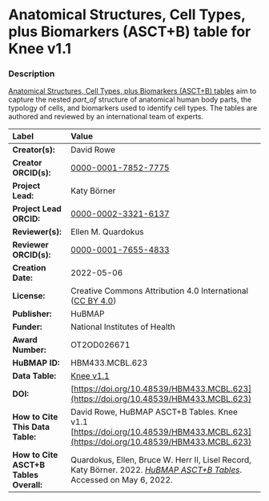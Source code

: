# Anatomical Structures, Cell Types, plus Biomarkers (ASCT+B) table for Knee v1.1

### Description
[Anatomical Structures, Cell Types, plus Biomarkers (ASCT+B) tables](https://humanatlas.io/asctb-tables) aim to capture the nested *part_of* structure of anatomical human body parts, the typology of cells, and biomarkers used to identify cell types. The tables are authored and reviewed by an international team of experts.

| Label | Value |
| :------------- |:-------------|
| **Creator(s):** | David Rowe |
| **Creator ORCID(s):** | [0000-0001-7852-7775](https://orcid.org/0000-0001-7852-7775) |
| **Project Lead:** | Katy B&ouml;rner |
| **Project Lead ORCID:** | [0000-0002-3321-6137](https://orcid.org/0000-0002-3321-6137) |
| **Reviewer(s):** | Ellen M. Quardokus |
| **Reviewer ORCID(s):** |[0000-0001-7655-4833](https://orcid.org/0000-0001-7655-4833) |
| **Creation Date:** | 2022-05-06 |
| **License:** | Creative Commons Attribution 4.0 International ([CC BY 4.0](https://creativecommons.org/licenses/by/4.0/)) |
| **Publisher:** | HuBMAP |
| **Funder:** | National Institutes of Health |
| **Award Number:** | OT2OD026671 |
| **HuBMAP ID:** | HBM433.MCBL.623 |
| **Data Table:** | [Knee v1.1](https://hubmapconsortium.github.io/ccf-releases/v1.2/asct-b/ASCT-B_VH_Knee.csv)  |
| **DOI:** | [https://doi.org/10.48539/HBM433.MCBL.623](https://doi.org/10.48539/HBM433.MCBL.623) |
| **How to Cite This Data Table:** | David Rowe, HuBMAP ASCT+B Tables. Knee v1.1 [https://doi.org/10.48539/HBM433.MCBL.623](https://doi.org/10.48539/HBM433.MCBL.623) |
| **How to Cite ASCT+B Tables Overall:** | Quardokus, Ellen, Bruce W. Herr II, Lisel Record, Katy B&ouml;rner. 2022. [*HuBMAP ASCT+B Tables*](https://humanatlas.io/asctb-tables). Accessed on May 6, 2022. |
